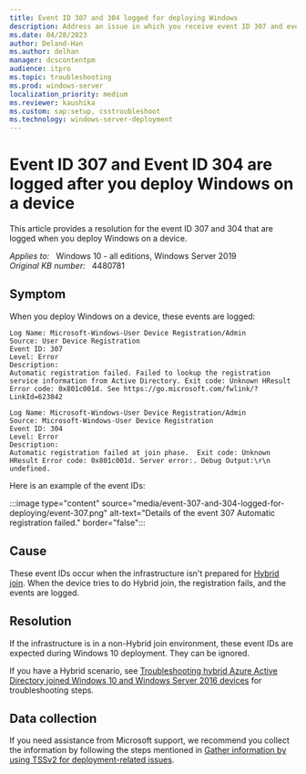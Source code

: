 ```yaml
---
title: Event ID 307 and 304 logged for deploying Windows
description: Address an issue in which you receive event ID 307 and event ID 304 after you deploy Windows 10 on a device.
ms.date: 04/28/2023
author: Deland-Han
ms.author: delhan
manager: dcscontentpm
audience: itpro
ms.topic: troubleshooting
ms.prod: windows-server
localization_priority: medium
ms.reviewer: kaushika
ms.custom: sap:setup, csstroubleshoot
ms.technology: windows-server-deployment
---
```

# Event ID 307 and Event ID 304 are logged after you deploy Windows on a device

This article provides a resolution for the event ID 307 and 304 that are logged when you deploy Windows on a device.

_Applies to:_ &nbsp; Windows 10 - all editions, Windows Server 2019  
_Original KB number:_ &nbsp; 4480781

## Symptom

When you deploy Windows on a device, these events are logged:

```output
Log Name: Microsoft-Windows-User Device Registration/Admin  
Source: User Device Registration  
Event ID: 307  
Level: Error  
Description:  
Automatic registration failed. Failed to lookup the registration service information from Active Directory. Exit code: Unknown HResult Error code: 0x801c001d. See https://go.microsoft.com/fwlink/?LinkId=623042
```

```output
Log Name: Microsoft-Windows-User Device Registration/Admin  
Source: Microsoft-Windows-User Device Registration  
Event ID: 304  
Level: Error  
Description:  
Automatic registration failed at join phase.  Exit code: Unknown HResult Error code: 0x801c001d. Server error:. Debug Output:\r\n undefined.
```

Here is an example of the event IDs:

:::image type="content" source="media/event-307-and-304-logged-for-deploying/event-307.png" alt-text="Details of the event 307 Automatic registration failed." border="false":::

## Cause

These event IDs occur when the infrastructure isn't prepared for [Hybrid join](/azure/active-directory/devices/hybrid-azuread-join-federated-domains). When the device tries to do Hybrid join, the registration fails, and the events are logged.

## Resolution

If the infrastructure is in a non-Hybrid join environment, these event IDs are expected during Windows 10 deployment. They can be ignored.

If you have a Hybrid scenario, see [Troubleshooting hybrid Azure Active Directory joined Windows 10 and Windows Server 2016 devices](/azure/active-directory/devices/troubleshoot-hybrid-join-windows-current) for troubleshooting steps.

## Data collection

If you need assistance from Microsoft support, we recommend you collect the information by following the steps mentioned in [Gather information by using TSSv2 for deployment-related issues](../../windows-client/windows-troubleshooters/gather-information-using-tssv2-deployment.md).
